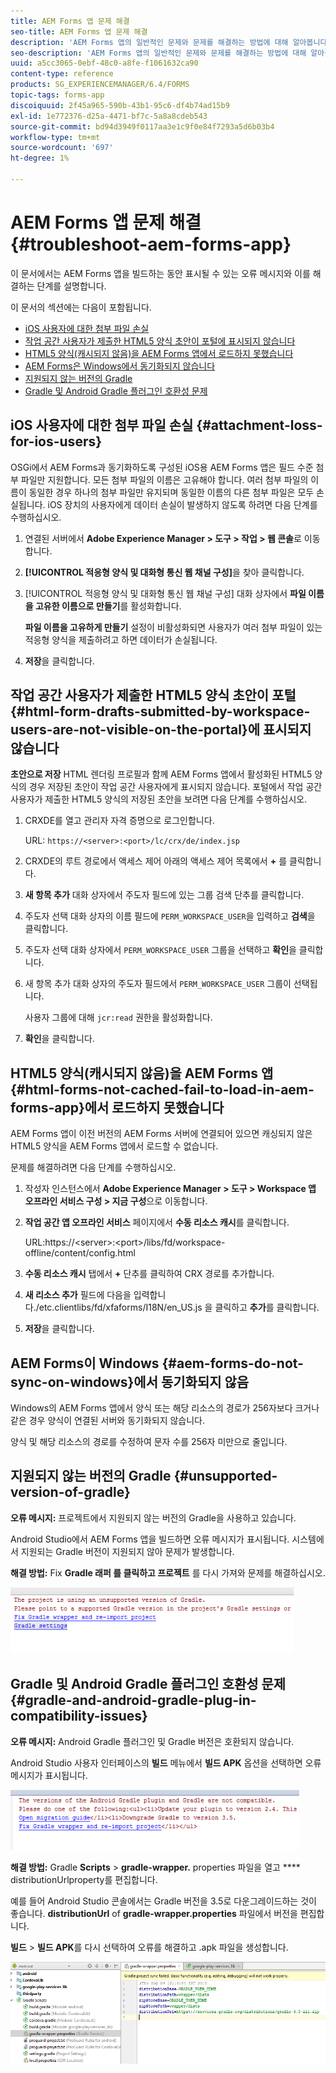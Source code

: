 ```yaml
---
title: AEM Forms 앱 문제 해결
seo-title: AEM Forms 앱 문제 해결
description: 'AEM Forms 앱의 일반적인 문제와 문제를 해결하는 방법에 대해 알아봅니다. '
seo-description: 'AEM Forms 앱의 일반적인 문제와 문제를 해결하는 방법에 대해 알아봅니다. '
uuid: a5cc3065-0ebf-48c0-a8fe-f1061632ca90
content-type: reference
products: SG_EXPERIENCEMANAGER/6.4/FORMS
topic-tags: forms-app
discoiquuid: 2f45a965-590b-43b1-95c6-df4b74ad15b9
exl-id: 1e772376-d25a-4471-bf7c-5a8a8cdeb543
source-git-commit: bd94d3949f0117aa3e1c9f0e84f7293a5d6b03b4
workflow-type: tm+mt
source-wordcount: '697'
ht-degree: 1%

---
```


# AEM Forms 앱 문제 해결 {#troubleshoot-aem-forms-app}

이 문서에서는 AEM Forms 앱을 빌드하는 동안 표시될 수 있는 오류 메시지와 이를 해결하는 단계를 설명합니다.

이 문서의 섹션에는 다음이 포함됩니다.

* [iOS 사용자에 대한 첨부 파일 손실](/help/forms/using/issues-aem-forms-app.md#attachment-loss-for-ios-users)
* [작업 공간 사용자가 제출한 HTML5 양식 초안이 포털에 표시되지 않습니다](/help/forms/using/issues-aem-forms-app.md#html-form-drafts-submitted-by-workspace-users-are-not-visible-on-the-portal)
* [HTML5 양식(캐시되지 않음)을 AEM Forms 앱에서 로드하지 못했습니다](/help/forms/using/issues-aem-forms-app.md#html-forms-not-cached-fail-to-load-in-aem-forms-app)
* [AEM Forms은 Windows에서 동기화되지 않습니다](/help/forms/using/issues-aem-forms-app.md#aem-forms-do-not-sync-on-windows)
* [지원되지 않는 버전의 Gradle](/help/forms/using/issues-aem-forms-app.md#unsupported-version-of-gradle)
* [Gradle 및 Android Gradle 플러그인 호환성 문제](/help/forms/using/issues-aem-forms-app.md#gradle-and-android-gradle-plug-in-compatibility-issues)

## iOS 사용자에 대한 첨부 파일 손실 {#attachment-loss-for-ios-users}

OSGi에서 AEM Forms과 동기화하도록 구성된 iOS용 AEM Forms 앱은 필드 수준 첨부 파일만 지원합니다. 모든 첨부 파일의 이름은 고유해야 합니다. 여러 첨부 파일의 이름이 동일한 경우 하나의 첨부 파일만 유지되며 동일한 이름의 다른 첨부 파일은 모두 손실됩니다. iOS 장치의 사용자에게 데이터 손실이 발생하지 않도록 하려면 다음 단계를 수행하십시오.

1. 연결된 서버에서 **Adobe Experience Manager > 도구 > 작업 > 웹 콘솔**&#x200B;로 이동합니다.
1. **[!UICONTROL 적응형 양식 및 대화형 통신 웹 채널 구성]**&#x200B;을 찾아 클릭합니다.
1. [!UICONTROL 적응형 양식 및 대화형 통신 웹 채널 구성] 대화 상자에서 **파일 이름을 고유한 이름으로 만들기**&#x200B;를 활성화합니다.

   **파일 이름을 고유하게 만들기** 설정이 비활성화되면 사용자가 여러 첨부 파일이 있는 적응형 양식을 제출하려고 하면 데이터가 손실됩니다.

1. **저장**&#x200B;을 클릭합니다.

## 작업 공간 사용자가 제출한 HTML5 양식 초안이 포털 {#html-form-drafts-submitted-by-workspace-users-are-not-visible-on-the-portal}에 표시되지 않습니다

**초안으로 저장** HTML 렌더링 프로필과 함께 AEM Forms 앱에서 활성화된 HTML5 양식의 경우 저장된 초안이 작업 공간 사용자에게 표시되지 않습니다. 포털에서 작업 공간 사용자가 제출한 HTML5 양식의 저장된 초안을 보려면 다음 단계를 수행하십시오.

1. CRXDE를 열고 관리자 자격 증명으로 로그인합니다.

   URL: `https://<server>:<port>/lc/crx/de/index.jsp`

1. CRXDE의 루트 경로에서 액세스 제어 아래의 액세스 제어 목록에서 **+** 를 클릭합니다.
1. **새 항목 추가** 대화 상자에서 주도자 필드에 있는 그룹 검색 단추를 클릭합니다.
1. 주도자 선택 대화 상자의 이름 필드에 `PERM_WORKSPACE_USER`을 입력하고 **검색**&#x200B;을 클릭합니다.
1. 주도자 선택 대화 상자에서 `PERM_WORKSPACE_USER` 그룹을 선택하고 **확인**&#x200B;을 클릭합니다.
1. 새 항목 추가 대화 상자의 주도자 필드에서 `PERM_WORKSPACE_USER` 그룹이 선택됩니다.

   사용자 그룹에 대해 `jcr:read` 권한을 활성화합니다.

1. **확인**&#x200B;을 클릭합니다.

## HTML5 양식(캐시되지 않음)을 AEM Forms 앱 {#html-forms-not-cached-fail-to-load-in-aem-forms-app}에서 로드하지 못했습니다

AEM Forms 앱이 이전 버전의 AEM Forms 서버에 연결되어 있으면 캐싱되지 않은 HTML5 양식을 AEM Forms 앱에서 로드할 수 없습니다.

문제를 해결하려면 다음 단계를 수행하십시오.

1. 작성자 인스턴스에서 **Adobe Experience Manager > 도구 > Workspace 앱 오프라인 서비스 구성 > 지금 구성**&#x200B;으로 이동합니다.
1. **작업 공간 앱 오프라인 서비스** 페이지에서 **수동 리소스 캐시**&#x200B;를 클릭합니다.

   URL:https://&lt;server>:&lt;port>/libs/fd/workspace-offline/content/config.html

1. **수동 리소스 캐시** 탭에서 **+** 단추를 클릭하여 CRX 경로를 추가합니다.
1. **새 리소스 추가** 필드에 다음을 입력합니다./etc.clientlibs/fd/xfaforms/I18N/en_US.js 을 클릭하고 **추가**&#x200B;를 클릭합니다.
1. **저장**&#x200B;을 클릭합니다.

## AEM Forms이 Windows {#aem-forms-do-not-sync-on-windows}에서 동기화되지 않음

Windows의 AEM Forms 앱에서 양식 또는 해당 리소스의 경로가 256자보다 크거나 같은 경우 양식이 연결된 서버와 동기화되지 않습니다.

양식 및 해당 리소스의 경로를 수정하여 문자 수를 256자 미만으로 줄입니다.

## 지원되지 않는 버전의 Gradle {#unsupported-version-of-gradle}

**오류 메시지:** 프로젝트에서 지원되지 않는 버전의 Gradle을 사용하고 있습니다.

Android Studio에서 AEM Forms 앱을 빌드하면 오류 메시지가 표시됩니다. 시스템에서 지원되는 Gradle 버전이 지원되지 않아 문제가 발생합니다.

**해결 방법:** Fix  **Gradle 래퍼 를 클릭하고 프로젝트** 를 다시 가져와 문제를 해결하십시오.

![gradle_unsupported_version](assets/gradle_unsupported_version.png)

## Gradle 및 Android Gradle 플러그인 호환성 문제 {#gradle-and-android-gradle-plug-in-compatibility-issues}

**오류 메시지:** Android Gradle 플러그인 및 Gradle 버전은 호환되지 않습니다.

Android Studio 사용자 인터페이스의 **빌드** 메뉴에서 **빌드 APK** 옵션을 선택하면 오류 메시지가 표시됩니다.

![gradle_plugin_compatibility](assets/gradle_plugin_compatibility.png)

**해결 방법:** Gradle  **Scripts**  >  **gradle-wrapper.** properties 파일을 열고  **** distributionUrlproperty를 편집합니다.

예를 들어 Android Studio 콘솔에서는 Gradle 버전을 3.5로 다운그레이드하는 것이 좋습니다. **distributionUrl** of **gradle-wrapper.properties** 파일에서 버전을 편집합니다.

**빌드** > **빌드 APK**&#x200B;를 다시 선택하여 오류를 해결하고 .apk 파일을 생성합니다.

![gradle_wrapper_properties](assets/gradle_wrapper_properties.png)
